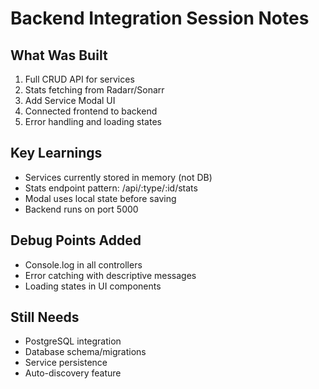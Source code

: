 # Backend Integration Session Notes

## What Was Built
1. Full CRUD API for services
2. Stats fetching from Radarr/Sonarr
3. Add Service Modal UI
4. Connected frontend to backend
5. Error handling and loading states

## Key Learnings
- Services currently stored in memory (not DB)
- Stats endpoint pattern: /api/:type/:id/stats
- Modal uses local state before saving
- Backend runs on port 5000

## Debug Points Added
- Console.log in all controllers
- Error catching with descriptive messages
- Loading states in UI components

## Still Needs
- PostgreSQL integration
- Database schema/migrations
- Service persistence
- Auto-discovery feature

